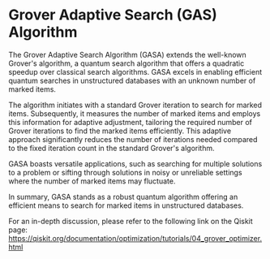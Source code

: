 # Grover Adaptive Search (GAS) Algorithm 
The Grover Adaptive Search Algorithm (GASA) extends the well-known Grover's algorithm, a quantum search algorithm that offers a quadratic speedup over classical search algorithms. GASA excels in enabling efficient quantum searches in unstructured databases with an unknown number of marked items.

The algorithm initiates with a standard Grover iteration to search for marked items. Subsequently, it measures the number of marked items and employs this information for adaptive adjustment, tailoring the required number of Grover iterations to find the marked items efficiently. This adaptive approach significantly reduces the number of iterations needed compared to the fixed iteration count in the standard Grover's algorithm.

GASA boasts versatile applications, such as searching for multiple solutions to a problem or sifting through solutions in noisy or unreliable settings where the number of marked items may fluctuate.

In summary, GASA stands as a robust quantum algorithm offering an efficient means to search for marked items in unstructured databases.

For an in-depth discussion, please refer to the following link on the Qiskit page: 
https://qiskit.org/documentation/optimization/tutorials/04_grover_optimizer.html







